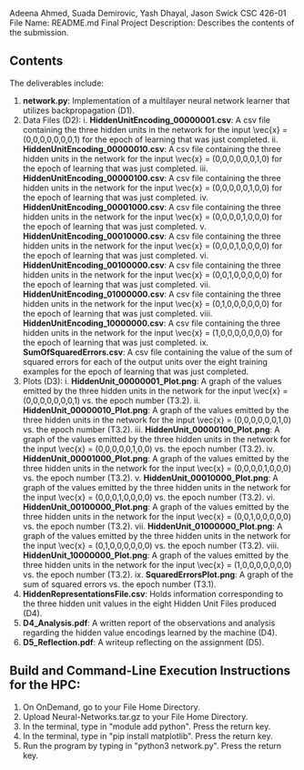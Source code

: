 Adeena Ahmed, Suada Demirovic, Yash Dhayal, Jason Swick
CSC 426-01
File Name: README.md
Final Project
Description: Describes the contents of the submission.

## Contents
The deliverables include:

1. **network.py**: Implementation of a multilayer neural network learner that utilizes backpropagation (D1).
2. Data Files (D2):
    i. **HiddenUnitEncoding_00000001.csv**: A csv file containing the three hidden units in the network for the input \vec{x} = (0,0,0,0,0,0,0,1) for the epoch of learning that was just completed.
    ii. **HiddenUnitEncoding_00000010.csv**: A csv file containing the three hidden units in the network for the input \vec{x} = (0,0,0,0,0,0,1,0) for the epoch of learning that was just completed.
    iii. **HiddenUnitEncoding_00000100.csv**: A csv file containing the three hidden units in the network for the input \vec{x} = (0,0,0,0,0,1,0,0) for the epoch of learning that was just completed.
    iv. **HiddenUnitEncoding_00001000.csv**: A csv file containing the three hidden units in the network for the input \vec{x} = (0,0,0,0,1,0,0,0) for the epoch of learning that was just completed.
    v. **HiddenUnitEncoding_00010000.csv**: A csv file containing the three hidden units in the network for the input \vec{x} = (0,0,0,1,0,0,0,0) for the epoch of learning that was just completed.
    vi. **HiddenUnitEncoding_00100000.csv**: A csv file containing the three hidden units in the network for the input \vec{x} = (0,0,1,0,0,0,0,0) for the epoch of learning that was just completed.
    vii. **HiddenUnitEncoding_01000000.csv**: A csv file containing the three hidden units in the network for the input \vec{x} = (0,1,0,0,0,0,0,0) for the epoch of learning that was just completed.
    viii. **HiddenUnitEncoding_10000000.csv**: A csv file containing the three hidden units in the network for the input \vec{x} = (1,0,0,0,0,0,0,0) for the epoch of learning that was just completed.
    ix. **SumOfSquaredErrors.csv**: A csv file containing the value of the sum of squared errors for each of the output units over the eight training examples for the epoch of learning that was just completed.
3. Plots (D3):
    i. **HiddenUnit_00000001_Plot.png**: A graph of the values emitted by the three hidden units in the network for the input \vec{x} = (0,0,0,0,0,0,0,1) vs. the epoch number (T3.2).
    ii. **HiddenUnit_00000010_Plot.png**: A graph of the values emitted by the three hidden units in the network for the input \vec{x} = (0,0,0,0,0,0,1,0) vs. the epoch number (T3.2).
    iii. **HiddenUnit_00000100_Plot.png**: A graph of the values emitted by the three hidden units in the network for the input \vec{x} = (0,0,0,0,0,1,0,0) vs. the epoch number (T3.2).
    iv. **HiddenUnit_00001000_Plot.png**: A graph of the values emitted by the three hidden units in the network for the input \vec{x} = (0,0,0,0,1,0,0,0) vs. the epoch number (T3.2).
    v. **HiddenUnit_00010000_Plot.png**: A graph of the values emitted by the three hidden units in the network for the input \vec{x} = (0,0,0,1,0,0,0,0) vs. the epoch number (T3.2).
    vi. **HiddenUnit_00100000_Plot.png**: A graph of the values emitted by the three hidden units in the network for the input \vec{x} = (0,0,1,0,0,0,0,0) vs. the epoch number (T3.2).
    vii. **HiddenUnit_01000000_Plot.png**: A graph of the values emitted by the three hidden units in the network for the input \vec{x} = (0,1,0,0,0,0,0,0) vs. the epoch number (T3.2).
    viii. **HiddenUnit_10000000_Plot.png**: A graph of the values emitted by the three hidden units in the network for the input \vec{x} = (1,0,0,0,0,0,0,0) vs. the epoch number (T3.2).
    ix. **SquaredErrorsPlot.png**: A graph of the sum of squared errors vs. the epoch number (T3.1). 
4. **HiddenRepresentationsFile.csv**: Holds information corresponding to the three hidden unit values in the eight Hidden Unit Files produced (D4).
5. **D4_Analysis.pdf**: A written report of the observations and analysis regarding the hidden value encodings learned by the machine (D4).
6. **D5_Reflection.pdf**: A writeup reflecting on the assignment (D5).


## Build and Command-Line Execution Instructions for the HPC:

1) On OnDemand, go to your File Home Directory.
2) Upload Neural-Networks.tar.gz to your File Home Directory.
3) In the terminal, type in "module add python". Press the return key.
4) In the terminal, type in "pip install matplotlib". Press the return key.
5) Run the program by typing in "python3 network.py". Press the return key.
